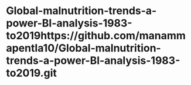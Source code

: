 # Global-malnutrition-trends-a-power-BI-analysis-1983-to2019https://github.com/manammapentla10/Global-malnutrition-trends-a-power-BI-analysis-1983-to2019.git
